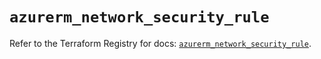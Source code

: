 # `azurerm_network_security_rule`

Refer to the Terraform Registry for docs: [`azurerm_network_security_rule`](https://registry.terraform.io/providers/hashicorp/azurerm/3.107.0/docs/resources/network_security_rule).
